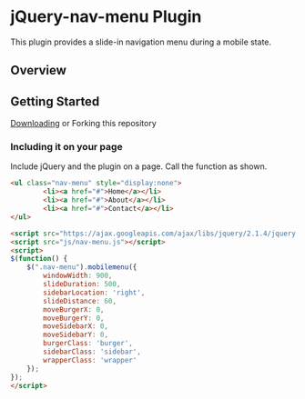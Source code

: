 # jQuery-nav-menu Plugin

This plugin provides a slide-in navigation menu during a mobile state.

## Overview

## Getting Started

[Downloading](https://github.com/prose100/jQuery-nav-menu/zipball/master) or Forking this repository

### Including it on your page

Include jQuery and the plugin on a page.  Call the function as shown.

```html
<ul class="nav-menu" style="display:none">
        <li><a href="#">Home</a></li>
        <li><a href="#">About</a></li>
        <li><a href="#">Contact</a></li>
</ul>

<script src="https://ajax.googleapis.com/ajax/libs/jquery/2.1.4/jquery.min.js"></script>
<script src="js/nav-menu.js"></script>
<script>
$(function() {
    $(".nav-menu").mobilemenu({
      	windowWidth: 900,
        slideDuration: 500,
        sidebarLocation: 'right',
        slideDistance: 60,
        moveBurgerX: 0,
        moveBurgerY: 0,
        moveSidebarX: 0,
        moveSidebarY: 0,
        burgerClass: 'burger',
        sidebarClass: 'sidebar',
        wrapperClass: 'wrapper'
    });
});
</script>
```
 
